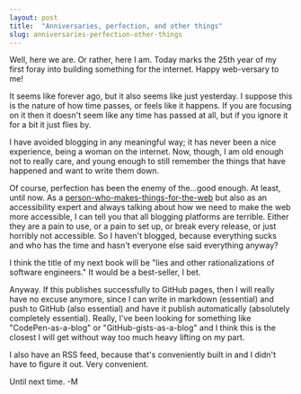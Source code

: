 ```yaml
---
layout: post
title:  "Anniversaries, perfection, and other things"
slug: anniversaries-perfection-other-things
---
```


Well, here we are. Or rather, here I am. Today marks the 25th year of my first foray into building something for the internet. Happy web-versary to me!

It seems like forever ago, but it also seems like just yesterday. I suppose this is the nature of how time passes, or feels like it happens. If you are focusing on it then it doesn't seem like any time has passed at all, but if you ignore it for a bit it just flies by.

I have avoided blogging in any meaningful way; it has never been a nice experience, being a woman on the internet. Now, though, I am old enough not to really care, and young enough to still remember the things that have happened and want to write them down.

Of course, perfection has been the enemy of the...good enough. At least, until now. As a [person-who-makes-things-for-the-web](https://melanie.codes) but also as an accessibility expert and always talking about how we need to make the web more accessible, I can tell you that all blogging platforms are terrible. Either they are a pain to use, or a pain to set up, or break every release, or just horribly not accessible. So I haven't blogged, because everything sucks and who has the time and hasn't everyone else said everything anyway?

I think the title of my next book will be "lies and other rationalizations of software engineers." It would be a best-seller, I bet.

Anyway. If this publishes successfully to GitHub pages, then I will really have no excuse anymore, since I can write in markdown (essential) and push to GitHub (also essential) and have it publish automatically (absolutely completely essential). Really, I've been looking for something like "CodePen-as-a-blog" or "GitHub-gists-as-a-blog" and I think this is the closest I will get without way too much heavy lifting on my part.

I also have an RSS feed, because that's conveniently built in and I didn't have to figure it out. Very convenient.

Until next time.
-M
